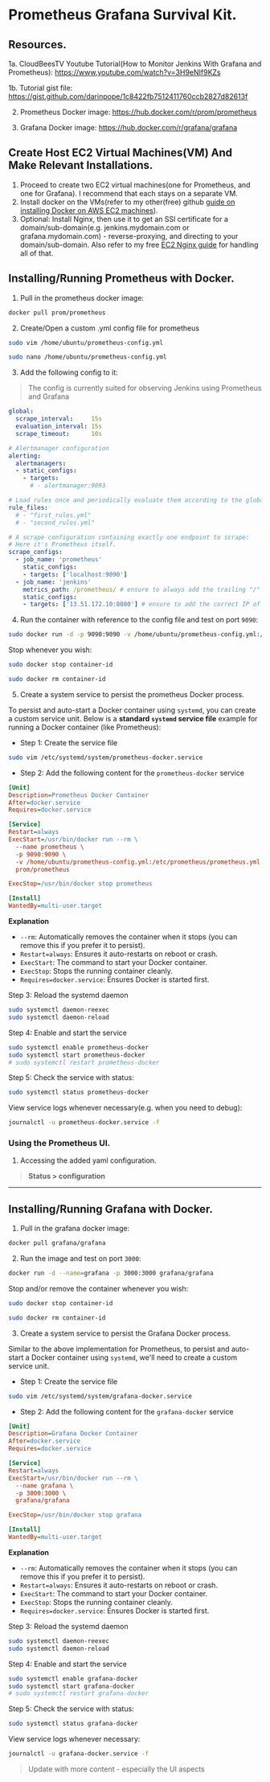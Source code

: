 # Prometheus Grafana Survival Kit.

## Resources.

1a. CloudBeesTV Youtube Tutorial(How to Monitor Jenkins With Grafana and Prometheus): https://www.youtube.com/watch?v=3H9eNIf9KZs

1b. Tutorial gist file: https://gist.github.com/darinpope/1c8422fb7512411760ccb2827d82613f

2. Prometheus Docker image: https://hub.docker.com/r/prom/prometheus

3. Grafana Docker image: https://hub.docker.com/r/grafana/grafana

## Create Host EC2 Virtual Machines(VM) And Make Relevant Installations.

1. Proceed to create two EC2 virtual machines(one for Prometheus, and one for Grafana). I recommend that each stays on a separate VM.
2. Install docker on the VMs(refer to my other(free) github [guide on installing Docker on AWS EC2 machines](https://github.com/Okpainmo/aws-cloud-survival-kit/blob/main/tutorials/ec2_docker-management.md)).
3. Optional: Install Nginx, then use it to get an SSl certificate for a domain/sub-domain(e.g. jenkins.mydomain.com or grafana.mydomain.com) - reverse-proxying, and directing to your domain/sub-domain. Also refer to my free [EC2 Nginx guide](https://github.com/Okpainmo/aws-cloud-survival-kit/blob/main/tutorials/ec2_nginx-management.md) for handling all of that.

## Installing/Running Prometheus with Docker.

1. Pull in the prometheus docker image:

```bash
docker pull prom/prometheus
```

2. Create/Open a custom .yml config file for prometheus

```bash
sudo vim /home/ubuntu/prometheus-config.yml
```

```bash
sudo nano /home/ubuntu/prometheus-config.yml
```

3. Add the following config to it: 

> The config is currently suited for observing Jenkins using Prometheus and Grafana

```yml
global:
  scrape_interval:     15s
  evaluation_interval: 15s
  scrape_timeout:      10s

# Alertmanager configuration
alerting:
  alertmanagers:
  - static_configs:
    - targets:
      # - alertmanager:9093

# Load rules once and periodically evaluate them according to the global 'evaluation_interval'.
rule_files:
  # - "first_rules.yml"
  # - "second_rules.yml"

# A scrape configuration containing exactly one endpoint to scrape:
# Here it's Prometheus itself.
scrape_configs:
  - job_name: 'prometheus'
    static_configs:
    - targets: ['localhost:9090']
  - job_name: 'jenkins'
    metrics_path: /prometheus/ # ensure to always add the trailing "/" as seen here - after '/prometheus'
    static_configs:
    - targets: ['13.51.172.10:8080'] # ensure to add the correct IP of the server running the jenkins setup you wish to track
```

4. Run the container with reference to the config file and test on port `9090`:

```bash
sudo docker run -d -p 9090:9090 -v /home/ubuntu/prometheus-config.yml:/etc/prometheus/prometheus.yml prom/prometheus
```

Stop whenever you wish:

```bash
sudo docker stop container-id
```

```bash
sudo docker rm container-id
```

5. Create a system service to persist the prometheus Docker process.

To persist and auto-start a Docker container using `systemd`, you can create a custom service unit. Below is a **standard `systemd` service file** example for running a Docker container (like Prometheus):

- Step 1: Create the service file

```bash
sudo vim /etc/systemd/system/prometheus-docker.service
```

- Step 2: Add the following content for the `prometheus-docker` service

```ini
[Unit]
Description=Prometheus Docker Container
After=docker.service
Requires=docker.service

[Service]
Restart=always
ExecStart=/usr/bin/docker run --rm \
  --name prometheus \
  -p 9090:9090 \
  -v /home/ubuntu/prometheus-config.yml:/etc/prometheus/prometheus.yml \
  prom/prometheus

ExecStop=/usr/bin/docker stop prometheus

[Install]
WantedBy=multi-user.target
```

**Explanation**

- `--rm`: Automatically removes the container when it stops (you can remove this if you prefer it to persist).
- `Restart=always`: Ensures it auto-restarts on reboot or crash.
- `ExecStart`: The command to start your Docker container.
- `ExecStop`: Stops the running container cleanly.
- `Requires=docker.service`: Ensures Docker is started first.

Step 3: Reload the systemd daemon

```bash
sudo systemctl daemon-reexec
sudo systemctl daemon-reload
```

Step 4: Enable and start the service

```bash
sudo systemctl enable prometheus-docker
sudo systemctl start prometheus-docker
# sudo systemctl restart prometheus-docker
```

Step 5: Check the service with status:

```bash
sudo systemctl status prometheus-docker
```

View service logs whenever necessary(e.g. when you need to debug):

```bash
journalctl -u prometheus-docker.service -f
```

### Using the Prometheus UI.

1. Accessing the added yaml configuration.

> **Status > configuration**

----

## Installing/Running Grafana with Docker.

1. Pull in the grafana docker image:

```bash
docker pull grafana/grafana
```

2. Run the image and test on port `3000`:

```bash
docker run -d --name=grafana -p 3000:3000 grafana/grafana
```

Stop and/or remove the container whenever you wish:

```bash
sudo docker stop container-id
```

```bash
sudo docker rm container-id
```

3. Create a system service to persist the Grafana Docker process.

Similar to the above implementation for Prometheus, to persist 
and auto-start a Docker container using `systemd`, 
we'll need to create a custom service unit. 

- Step 1: Create the service file

```bash
sudo vim /etc/systemd/system/grafana-docker.service
```

- Step 2: Add the following content for the `grafana-docker` service

```ini
[Unit]
Description=Grafana Docker Container
After=docker.service
Requires=docker.service

[Service]
Restart=always
ExecStart=/usr/bin/docker run --rm \
  --name grafana \
  -p 3000:3000 \
  grafana/grafana

ExecStop=/usr/bin/docker stop grafana

[Install]
WantedBy=multi-user.target
```

**Explanation**

- `--rm`: Automatically removes the container when it stops (you can remove this if you prefer it to persist).
- `Restart=always`: Ensures it auto-restarts on reboot or crash.
- `ExecStart`: The command to start your Docker container.
- `ExecStop`: Stops the running container cleanly.
- `Requires=docker.service`: Ensures Docker is started first.

Step 3: Reload the systemd daemon

```bash
sudo systemctl daemon-reexec
sudo systemctl daemon-reload
```

Step 4: Enable and start the service

```bash
sudo systemctl enable grafana-docker
sudo systemctl start grafana-docker
# sudo systemctl restart grafana-docker
```

Step 5: Check the service with status:

```bash
sudo systemctl status grafana-docker
```

View service logs whenever necessary:

```bash
journalctl -u grafana-docker.service -f
```

> Update with more content - especially the UI aspects
